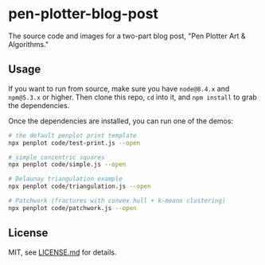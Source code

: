 # pen-plotter-blog-post

The source code and images for a two-part blog post, "Pen Plotter Art & Algorithms."

## Usage

If you want to run from source, make sure you have `node@8.4.x` and `npm@5.3.x` or higher. Then clone this repo, `cd` into it, and `npm install` to grab the dependencies.

Once the dependencies are installed, you can run one of the demos:

```sh
# the default penplot print template
npx penplot code/test-print.js --open

# simple concentric squares
npx penplot code/simple.js --open

# Delaunay triangulation example
npx penplot code/triangulation.js --open

# Patchwork (fractures with convex hull + k-means clustering)
npx penplot code/patchwork.js --open
```

## License

MIT, see [LICENSE.md](http://github.com/mattdesl/pen-plotter-blog-post/blob/master/LICENSE.md) for details.